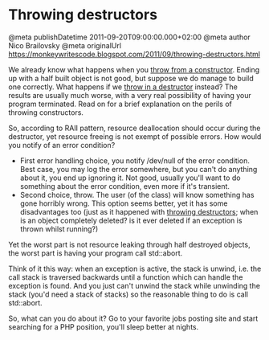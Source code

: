 # Throwing destructors

@meta publishDatetime 2011-09-20T09:00:00.000+02:00
@meta author Nico Brailovsky
@meta originalUrl https://monkeywritescode.blogspot.com/2011/09/throwing-destructors.html

We already know what happens when you [throw from a constructor](/md_blog/2010/0225_CCompositeobjectsandthrowingconstructors.md). Ending up with a half built object is not good, but suppose we do manage to build one correctly. What happens if we [throw in a destructor](/md_blog/2010/0727_DesignPatternsCIdiomRAII.md) instead? The results are usually much worse, with a very real possibility of having your program terminated. Read on for a brief explanation on the perils of throwing constructors.

So, according to RAII pattern, resource deallocation should occur during the destructor, yet resource freeing is not exempt of possible errors. How would you notify of an error condition?

* First error handling choice, you notify /dev/null of the error condition. Best case, you may log the error somewhere, but you can't do anything about it, you end up ignoring it. Not good, usually you'll want to do something about the error condition, even more if it's transient.
* Second choice, throw. The user (of the class) will know something has gone horribly wrong. This option seems better, yet it has some disadvantages too (just as it happened with [throwing destructors](/md_blog/2010/0225_CCompositeobjectsandthrowingconstructors.md); when is an object completely deleted? is it ever deleted if an exception is thrown whilst running?)

Yet the worst part is not resource leaking through half destroyed objects, the worst part is having your program call std::abort.

Think of it this way: when an exception is active, the stack is unwind, i.e. the call stack is traversed backwards until a function which can handle the exception is found. And you just can't unwind the stack while unwinding the stack (you'd need a stack of stacks) so the reasonable thing to do is call std::abort.

So, what can you do about it? Go to your favorite jobs posting site and start searching for a PHP position, you'll sleep better at nights.

